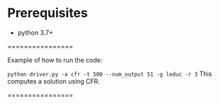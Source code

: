 
# Prerequisites
- python 3.7+

================

Example of how to run the code:

`python driver.py -a cfr -t 500 --num_output 51 -g leduc -r 3`
This computes a solution using CFR.

================

